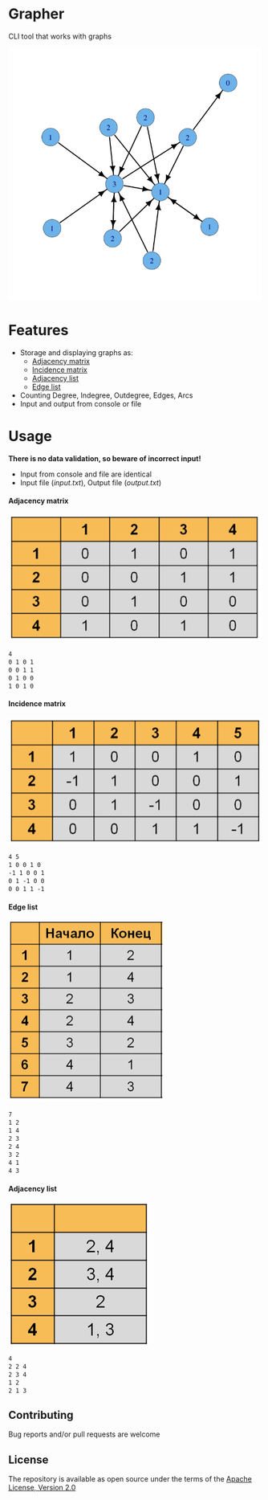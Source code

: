 # Grapher
CLI tool that works with graphs

![Граф](images/graphs_icon.png)

# Features

- Storage and displaying graphs as:
  - [Adjacency matrix](https://en.wikipedia.org/wiki/Adjacency_matrix)
  - [Incidence matrix](https://en.wikipedia.org/wiki/Incidence_matrix)
  - [Adjacency list](https://en.wikipedia.org/wiki/Adjacency_list)
  - [Edge list](https://en.wikipedia.org/wiki/Edge_list)
- Counting Degree, Indegree, Outdegree, Edges, Arcs
- Input and output from console or file

# Usage

**There is no data validation, so beware of incorrect input!**

- Input from console and file are identical
- Input file (_input.txt_), Output file (_output.txt_)


#### Adjacency matrix
![Adjacency matrix](images/AdjacencyMatrix.png)
```
4
0 1 0 1
0 0 1 1
0 1 0 0
1 0 1 0
```

#### Incidence matrix
![Adjacency matrix](images/IncidenceMatrix.png)
```
4 5
1 0 0 1 0
-1 1 0 0 1
0 1 -1 0 0
0 0 1 1 -1
```

#### Edge list
![Edge list](images/AdjacencyList.png)
```
7
1 2
1 4
2 3
2 4
3 2
4 1
4 3
```

#### Adjacency list
![Adjacency list](images/EdgeList.png)
```
4
2 2 4
2 3 4
1 2
2 1 3
```

## Contributing

Bug reports and/or pull requests are welcome


## License

The repository is available as open source under the terms of the [Apache License, Version 2.0](https://opensource.org/licenses/Apache-2.0)
